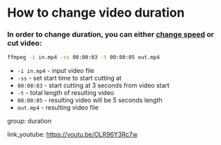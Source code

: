 # How to change video duration

### In order to change duration, you can either [change speed](/ffmpeg/how-to-slow-down-video) or cut video:

```bash
ffmpeg -i in.mp4 -ss 00:00:03 -t 00:00:05 out.mp4
```

- `-i in.mp4` - input video file
- `-ss` - set start time to start cutting at
- `00:00:03` - start cutting at 3 seconds from video start
- `-t` - total length of resulting video
- `00:00:05` - resulting video will be 5 seconds length
- `out.mp4` - resulting video file

group: duration


link_youtube: https://youtu.be/OLR96Y3Rc7w
